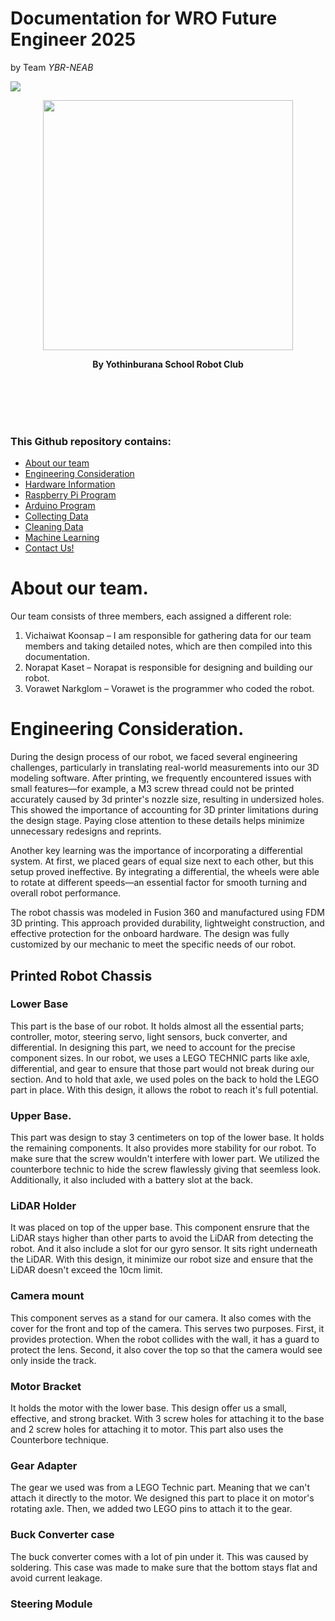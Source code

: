 # Documentation for WRO Future Engineer 2025
by Team *YBR-NEAB*


![]([https://lh3.googleusercontent.com/u/0/drive-viewer/AJc5JmS-gvzix8rqHiP9ptq7tHeZygsObiNOmIOgPZ77TDPFEsBTKvNW-LatH-ngLn_0nhACZ-FHElf1pMwIivX24kCyNMjfTw=w1920-h929](http://www2.yothinburana.ac.th/website/images/logo1.png))


<p align="center">
  <img src="https://ybrobot.club/image/YB%20Robot%20logo.png" width="400"/>
</p>
<p align="center">
<b>By Yothinburana School Robot Club</b>
</p>
<br><br><br><br>

### This Github repository contains:
- [About our team](#about-our-team)
- [Engineering Consideration](#engineering-consideration)
- [Hardware Information](#hardware-information)
- [Raspberry Pi Program](#raspberry-pi-program)
- [Arduino Program](#arduino-program)
- [Collecting Data](#collecting-data)
- [Cleaning Data](#cleaning-data)
- [Machine Learning](machine-learning)
- [Contact Us!](#contact)

# **About our team.**

Our team consists of three members, each assigned a different role:

1. Vichaiwat Koonsap – I am responsible for gathering data for our team members and taking detailed notes, which are then compiled into this documentation.
2. Norapat Kaset – Norapat is responsible for designing and building our robot.
3. Vorawet Narkglom – Vorawet is the programmer who coded the robot.   

# **Engineering Consideration.**

During the design process of our robot, we faced several engineering challenges, particularly in translating real-world measurements into our 3D modeling software. After printing, we frequently encountered issues with small features—for example, a M3 screw thread could not be printed accurately caused by 3d printer's nozzle size, resulting in undersized holes. This showed the importance of accounting for 3D printer limitations during the design stage. Paying close attention to these details helps minimize unnecessary redesigns and reprints.

Another key learning was the importance of incorporating a differential system. At first, we placed gears of equal size next to each other, but this setup proved ineffective. By integrating a differential, the wheels were able to rotate at different speeds—an essential factor for smooth turning and overall robot performance.

The robot chassis was modeled in Fusion 360 and manufactured using FDM 3D printing. This approach provided durability, lightweight construction, and effective protection for the onboard hardware. The design was fully customized by our mechanic to meet the specific needs of our robot.

## Printed Robot Chassis
### Lower Base
This part is the base of our robot. It holds almost all the essential parts; controller, motor, steering servo, light sensors, buck converter, and differential. In designing this part, we need to account for the precise component sizes. In our robot, we uses a LEGO TECHNIC parts like axle, differential, and gear to ensure that those part would not break during our section. And to hold that axle, we used poles on the back to hold the LEGO part in place. With this design, it allows the robot to reach it's full potential.

### Upper Base.
This part was design to stay 3 centimeters on top of the lower base. It holds the remaining components. It also provides more stability for our robot. To make sure that the screw wouldn't interfere with lower part. We utilized the counterbore technic to hide the screw flawlessly giving that seemless look. Additionally, it also included with a battery slot at the back.

### LiDAR Holder
It was placed on top of the upper base. This component ensrure that the LiDAR stays higher than other parts to avoid the LiDAR from detecting the robot. And it also include a slot for our gyro sensor. It sits right underneath the LiDAR. With this design, it minimize our robot size and ensure that the LiDAR doesn't exceed the 10cm limit.

### Camera mount
This component serves as a stand for our camera. It also comes with the cover for the front and top of the camera. This serves two purposes. First, it provides protection. When the robot collides with the wall, it has a guard to protect the lens. Second, it also cover the top so that the camera would see only inside the track.

### Motor Bracket
It holds the motor with the lower base. This design offer us a small, effective, and strong bracket. With 3 screw holes for attaching it to the base and 2 screw holes for attaching it to motor. This part also uses the Counterbore technique.

### Gear Adapter
The gear we used was from a LEGO Technic part. Meaning that we can't attach it directly to the motor. We designed this part to place it on motor's rotating axle. Then, we added two LEGO pins to attach it to the gear.

### Buck Converter case
The buck converter comes with a lot of pin under it. This was caused by soldering. This case was made to make sure that the bottom stays flat and avoid current leakage.

### Steering Module